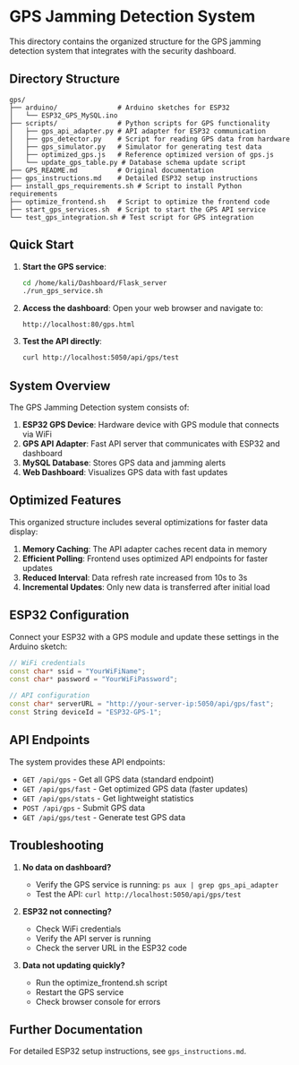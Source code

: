 # GPS Jamming Detection System

This directory contains the organized structure for the GPS jamming detection system that integrates with the security dashboard.

## Directory Structure

```
gps/
├── arduino/               # Arduino sketches for ESP32
│   └── ESP32_GPS_MySQL.ino
├── scripts/               # Python scripts for GPS functionality
│   ├── gps_api_adapter.py # API adapter for ESP32 communication
│   ├── gps_detector.py    # Script for reading GPS data from hardware
│   ├── gps_simulator.py   # Simulator for generating test data
│   ├── optimized_gps.js   # Reference optimized version of gps.js
│   └── update_gps_table.py # Database schema update script
├── GPS_README.md          # Original documentation
├── gps_instructions.md    # Detailed ESP32 setup instructions
├── install_gps_requirements.sh # Script to install Python requirements
├── optimize_frontend.sh   # Script to optimize the frontend code
├── start_gps_services.sh  # Script to start the GPS API service
└── test_gps_integration.sh # Test script for GPS integration
```

## Quick Start

1. **Start the GPS service**:
   ```bash
   cd /home/kali/Dashboard/Flask_server
   ./run_gps_service.sh
   ```

2. **Access the dashboard**:
   Open your web browser and navigate to:
   ```
   http://localhost:80/gps.html
   ```

3. **Test the API directly**:
   ```bash
   curl http://localhost:5050/api/gps/test
   ```

## System Overview

The GPS Jamming Detection system consists of:

1. **ESP32 GPS Device**: Hardware device with GPS module that connects via WiFi
2. **GPS API Adapter**: Fast API server that communicates with ESP32 and dashboard
3. **MySQL Database**: Stores GPS data and jamming alerts
4. **Web Dashboard**: Visualizes GPS data with fast updates

## Optimized Features

This organized structure includes several optimizations for faster data display:

1. **Memory Caching**: The API adapter caches recent data in memory
2. **Efficient Polling**: Frontend uses optimized API endpoints for faster updates
3. **Reduced Interval**: Data refresh rate increased from 10s to 3s
4. **Incremental Updates**: Only new data is transferred after initial load

## ESP32 Configuration

Connect your ESP32 with a GPS module and update these settings in the Arduino sketch:

```cpp
// WiFi credentials
const char* ssid = "YourWiFiName";
const char* password = "YourWiFiPassword";

// API configuration
const char* serverURL = "http://your-server-ip:5050/api/gps/fast";
const String deviceId = "ESP32-GPS-1"; 
```

## API Endpoints

The system provides these API endpoints:

- `GET /api/gps` - Get all GPS data (standard endpoint)
- `GET /api/gps/fast` - Get optimized GPS data (faster updates)
- `GET /api/gps/stats` - Get lightweight statistics
- `POST /api/gps` - Submit GPS data
- `GET /api/gps/test` - Generate test GPS data

## Troubleshooting

1. **No data on dashboard?**
   - Verify the GPS service is running: `ps aux | grep gps_api_adapter`
   - Test the API: `curl http://localhost:5050/api/gps/test`

2. **ESP32 not connecting?**
   - Check WiFi credentials
   - Verify the API server is running
   - Check the server URL in the ESP32 code

3. **Data not updating quickly?**
   - Run the optimize_frontend.sh script
   - Restart the GPS service
   - Check browser console for errors

## Further Documentation

For detailed ESP32 setup instructions, see `gps_instructions.md`.
